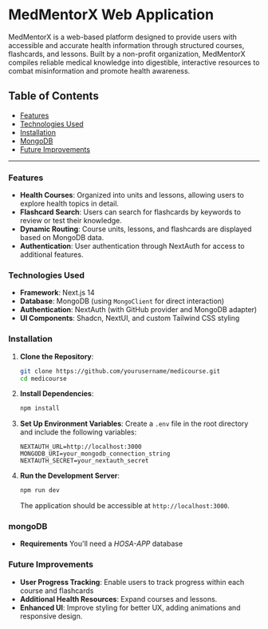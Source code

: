 # MedMentorX Web Application

MedMentorX is a web-based platform designed to provide users with accessible and accurate health information through structured courses, flashcards, and lessons. Built by a non-profit organization, MedMentorX compiles reliable medical knowledge into digestible, interactive resources to combat misinformation and promote health awareness.

## Table of Contents

- [Features](#features)
- [Technologies Used](#technologies-used)
- [Installation](#installation)
- [MongoDB](#mongoDB)
- [Future Improvements](#future-improvements)

---

### Features

- **Health Courses**: Organized into units and lessons, allowing users to explore health topics in detail.
- **Flashcard Search**: Users can search for flashcards by keywords to review or test their knowledge.
- **Dynamic Routing**: Course units, lessons, and flashcards are displayed based on MongoDB data.
- **Authentication**: User authentication through NextAuth for access to additional features.

### Technologies Used

- **Framework**: Next.js 14
- **Database**: MongoDB (using `MongoClient` for direct interaction)
- **Authentication**: NextAuth (with GitHub provider and MongoDB adapter)
- **UI Components**: Shadcn, NextUI, and custom Tailwind CSS styling

### Installation

1. **Clone the Repository**:
   ```bash
   git clone https://github.com/yourusername/medicourse.git
   cd medicourse
   ```

2. **Install Dependencies**:
   ```bash
   npm install
   ```

3. **Set Up Environment Variables**:
   Create a `.env` file in the root directory and include the following variables:
   ```env
   NEXTAUTH_URL=http://localhost:3000
   MONGODB_URI=your_mongodb_connection_string
   NEXTAUTH_SECRET=your_nextauth_secret
   ```

4. **Run the Development Server**:
   ```bash
   npm run dev
   ```

   The application should be accessible at `http://localhost:3000`.

### mongoDB

- **Requirements** You'll need a *HOSA-APP* database

### Future Improvements

- **User Progress Tracking**: Enable users to track progress within each course and flashcards
- **Additional Health Resources**: Expand courses and lessons.
- **Enhanced UI**: Improve styling for better UX, adding animations and responsive design.